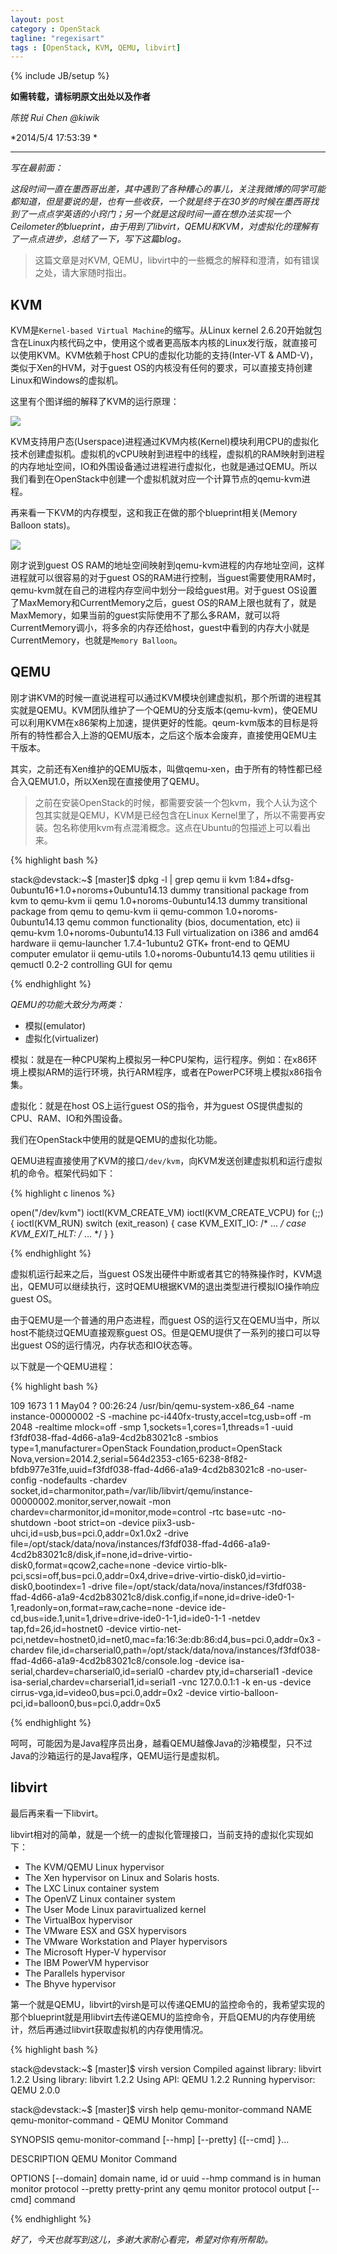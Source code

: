 ```yaml
---
layout: post
category : OpenStack
tagline: "regexisart"
tags : [OpenStack, KVM, QEMU, libvirt]
---
```

{% include JB/setup %}

**如需转载，请标明原文出处以及作者**

*陈锐 Rui Chen @kiwik*

*2014/5/4 17:53:39 *

----------

*写在最前面：*

*这段时间一直在墨西哥出差，其中遇到了各种糟心的事儿，关注我微博的同学可能都知道，但是要说的是，也有一些收获，一个就是终于在30岁的时候在墨西哥找到了一点点学英语的小窍门；另一个就是这段时间一直在想办法实现一个Ceilometer的blueprint，由于用到了libvirt，QEMU和KVM，对虚拟化的理解有了一点点进步，总结了一下，写下这篇blog。*

> 这篇文章是对KVM, QEMU，libvirt中的一些概念的解释和澄清，如有错误之处，请大家随时指出。

## KVM

KVM是`Kernel-based Virtual Machine`的缩写。从Linux kernel 2.6.20开始就包含在Linux内核代码之中，使用这个或者更高版本内核的Linux发行版，就直接可以使用KVM。KVM依赖于host CPU的虚拟化功能的支持(Inter-VT & AMD-V)，类似于Xen的HVM，对于guest OS的内核没有任何的要求，可以直接支持创建Linux和Windows的虚拟机。

这里有个图详细的解释了KVM的运行原理：

![][1]

KVM支持用户态(Userspace)进程通过KVM内核(Kernel)模块利用CPU的虚拟化技术创建虚拟机。虚拟机的vCPU映射到进程中的线程，虚拟机的RAM映射到进程的内存地址空间，IO和外围设备通过进程进行虚拟化，也就是通过QEMU。所以我们看到在OpenStack中创建一个虚拟机就对应一个计算节点的qemu-kvm进程。

再来看一下KVM的内存模型，这和我正在做的那个blueprint相关(Memory Balloon stats)。

![][2]

刚才说到guest OS RAM的地址空间映射到qemu-kvm进程的内存地址空间，这样进程就可以很容易的对于guest OS的RAM进行控制，当guest需要使用RAM时，qemu-kvm就在自己的进程内存空间中划分一段给guest用。对于guest OS设置了MaxMemory和CurrentMemory之后，guest OS的RAM上限也就有了，就是MaxMemory，如果当前的guest实际使用不了那么多RAM，就可以将CurrentMemory调小，将多余的内存还给host，guest中看到的内存大小就是CurrentMemory，也就是`Memory Balloon`。

## QEMU

刚才讲KVM的时候一直说进程可以通过KVM模块创建虚拟机，那个所谓的进程其实就是QEMU。KVM团队维护了一个QEMU的分支版本(qemu-kvm)，使QEMU可以利用KVM在x86架构上加速，提供更好的性能。qeum-kvm版本的目标是将所有的特性都合入上游的QEMU版本，之后这个版本会废弃，直接使用QEMU主干版本。

其实，之前还有Xen维护的QEMU版本，叫做qemu-xen，由于所有的特性都已经合入QEMU1.0，所以Xen现在直接使用了QEMU。

> 之前在安装OpenStack的时候，都需要安装一个包kvm，我个人认为这个包其实就是QEMU，KVM是已经包含在Linux Kernel里了，所以不需要再安装。包名称使用kvm有点混淆概念。这点在Ubuntu的包描述上可以看出来。

{% highlight bash %}

stack@devstack:~$  [master]$ dpkg -l | grep qemu
ii  kvm                              1:84+dfsg-0ubuntu16+1.0+noroms+0ubuntu14.13 dummy transitional package from kvm to qemu-kvm
ii  qemu                             1.0+noroms-0ubuntu14.13                     dummy transitional package from qemu to qemu-kvm
ii  qemu-common                      1.0+noroms-0ubuntu14.13                     qemu common functionality (bios, documentation, etc)
ii  qemu-kvm                         1.0+noroms-0ubuntu14.13                     Full virtualization on i386 and amd64 hardware
ii  qemu-launcher                    1.7.4-1ubuntu2                              GTK+ front-end to QEMU computer emulator
ii  qemu-utils                       1.0+noroms-0ubuntu14.13                     qemu utilities
ii  qemuctl                          0.2-2                                       controlling GUI for qemu

{% endhighlight %}


*QEMU的功能大致分为两类：*

- 模拟(emulator)
- 虚拟化(virtualizer)

模拟：就是在一种CPU架构上模拟另一种CPU架构，运行程序。例如：在x86环境上模拟ARM的运行环境，执行ARM程序，或者在PowerPC环境上模拟x86指令集。

虚拟化：就是在host OS上运行guest OS的指令，并为guest OS提供虚拟的CPU、RAM、IO和外围设备。

我们在OpenStack中使用的就是QEMU的虚拟化功能。

QEMU进程直接使用了KVM的接口`/dev/kvm`，向KVM发送创建虚拟机和运行虚拟机的命令。框架代码如下：

{% highlight c linenos %}

open("/dev/kvm")
ioctl(KVM_CREATE_VM)
ioctl(KVM_CREATE_VCPU)
for (;;) {
     ioctl(KVM_RUN)
     switch (exit_reason) {
     case KVM_EXIT_IO:  /* ... */
     case KVM_EXIT_HLT: /* ... */
     }
}

{% endhighlight %}

虚拟机运行起来之后，当guest OS发出硬件中断或者其它的特殊操作时，KVM退出，QEMU可以继续执行，这时QEMU根据KVM的退出类型进行模拟IO操作响应guest OS。

由于QEMU是一个普通的用户态进程，而guest OS的运行又在QEMU当中，所以host不能绕过QEMU直接观察guest OS。但是QEMU提供了一系列的接口可以导出guest OS的运行情况，内存状态和IO状态等。

以下就是一个QEMU进程：

{% highlight bash %}

109       1673     1  1 May04 ?        00:26:24 /usr/bin/qemu-system-x86_64 -name instance-00000002 -S -machine pc-i440fx-trusty,accel=tcg,usb=off -m 2048 -realtime mlock=off -smp 1,sockets=1,cores=1,threads=1 -uuid f3fdf038-ffad-4d66-a1a9-4cd2b83021c8 -smbios type=1,manufacturer=OpenStack Foundation,product=OpenStack Nova,version=2014.2,serial=564d2353-c165-6238-8f82-bfdb977e31fe,uuid=f3fdf038-ffad-4d66-a1a9-4cd2b83021c8 -no-user-config -nodefaults -chardev socket,id=charmonitor,path=/var/lib/libvirt/qemu/instance-00000002.monitor,server,nowait -mon chardev=charmonitor,id=monitor,mode=control -rtc base=utc -no-shutdown -boot strict=on -device piix3-usb-uhci,id=usb,bus=pci.0,addr=0x1.0x2 -drive file=/opt/stack/data/nova/instances/f3fdf038-ffad-4d66-a1a9-4cd2b83021c8/disk,if=none,id=drive-virtio-disk0,format=qcow2,cache=none -device virtio-blk-pci,scsi=off,bus=pci.0,addr=0x4,drive=drive-virtio-disk0,id=virtio-disk0,bootindex=1 -drive file=/opt/stack/data/nova/instances/f3fdf038-ffad-4d66-a1a9-4cd2b83021c8/disk.config,if=none,id=drive-ide0-1-1,readonly=on,format=raw,cache=none -device ide-cd,bus=ide.1,unit=1,drive=drive-ide0-1-1,id=ide0-1-1 -netdev tap,fd=26,id=hostnet0 -device virtio-net-pci,netdev=hostnet0,id=net0,mac=fa:16:3e:db:86:d4,bus=pci.0,addr=0x3 -chardev file,id=charserial0,path=/opt/stack/data/nova/instances/f3fdf038-ffad-4d66-a1a9-4cd2b83021c8/console.log -device isa-serial,chardev=charserial0,id=serial0 -chardev pty,id=charserial1 -device isa-serial,chardev=charserial1,id=serial1 -vnc 127.0.0.1:1 -k en-us -device cirrus-vga,id=video0,bus=pci.0,addr=0x2 -device virtio-balloon-pci,id=balloon0,bus=pci.0,addr=0x5

{% endhighlight %}

呵呵，可能因为是Java程序员出身，越看QEMU越像Java的沙箱模型，只不过Java的沙箱运行的是Java程序，QEMU运行是虚拟机。

## libvirt

最后再来看一下libvirt。

libvirt相对的简单，就是一个统一的虚拟化管理接口，当前支持的虚拟化实现如下：

- The KVM/QEMU Linux hypervisor
- The Xen hypervisor on Linux and Solaris hosts.
- The LXC Linux container system
- The OpenVZ Linux container system
- The User Mode Linux paravirtualized kernel
- The VirtualBox hypervisor
- The VMware ESX and GSX hypervisors
- The VMware Workstation and Player hypervisors
- The Microsoft Hyper-V hypervisor
- The IBM PowerVM hypervisor
- The Parallels hypervisor
- The Bhyve hypervisor

第一个就是QEMU，libvirt的virsh是可以传递QEMU的监控命令的，我希望实现的那个blueprint就是用libvirt去传递QEMU的监控命令，开启QEMU的内存使用统计，然后再通过libvirt获取虚拟机的内存使用情况。

{% highlight bash %}

stack@devstack:~$  [master]$ virsh version
Compiled against library: libvirt 1.2.2
Using library: libvirt 1.2.2
Using API: QEMU 1.2.2
Running hypervisor: QEMU 2.0.0

stack@devstack:~$  [master]$ virsh help  qemu-monitor-command
  NAME
    qemu-monitor-command - QEMU Monitor Command

  SYNOPSIS
    qemu-monitor-command <domain> [--hmp] [--pretty] {[--cmd] <string>}...

  DESCRIPTION
    QEMU Monitor Command

  OPTIONS
    [--domain] <string>  domain name, id or uuid
    --hmp            command is in human monitor protocol
    --pretty         pretty-print any qemu monitor protocol output
    [--cmd] <string>  command

{% endhighlight %}


*好了，今天也就写到这儿，多谢大家耐心看完，希望对你有所帮助。*

[1]: https://raw.github.com/kiwik/kiwik.github.io/master/_posts_images/2014-05-04/1.png
[2]: https://raw.github.com/kiwik/kiwik.github.io/master/_posts_images/2014-05-04/2.png